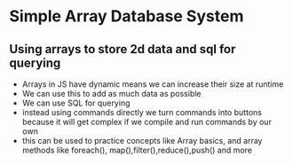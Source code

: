 <h1> Simple Array Database System</h1>
<h2> Using arrays to store 2d data and sql for querying  </h2>

<ul>

  <li> Arrays in JS  have dynamic means we can increase their size at runtime </li>
  <li> We can use this to add as much data as possible </li>
  <li>We can use SQL for querying </li>
  <li>instead using commands directly we turn commands into buttons because it will get complex if we compile and run commands by our own</li>
  <li> this can be used to practice concepts like Array basics, and array methods like foreach(), map(),filter(),reduce(),push() and more </li>
</ul>
